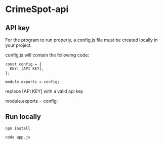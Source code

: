 # CrimeSpot-api

## API key

For the program to run properly, a config.js file must be created locally in your project.

config.js will contain the following code: 

```node
const config = {
  KEY: [API KEY],
};

module.exports = config;
```
replace [API KEY] with a valid api key

module.exports = config;

## Run locally

```node
npm install
```

```node
node app.js
```

